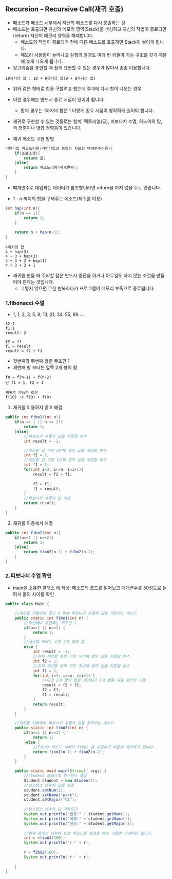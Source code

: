 ## Recursion - Recursive Call(재귀 호출)
* 메소드가 메소드 내부에서 자신의 메소드를 다시 호출하는 것
* 메소드는 호출되면 자신의 메모리 영역(Stack)을 생성하고 자신의 작업이 종료되면(return) 자신의 메모리 영역을 해제합니다.
	* 메소드의 작업이 종료되기 전에 다른 메소드를 호출하면 Stack이 쌓이게 됩니다.
	* 메모리 사용량이 늘어나고 실행의 결과도 여러 번 되돌아 가는 구조를 갖기 때문에 늦게 나오게 됩니다.
* 알고리즘을 표현할 때 쉽게 표현할 수 있는 경우가 많아서 종종 이용합니다.

`10까지의 합 : 10 + 9까지의 합(9 + 8까지의 합)`  

* 위와 같은 형태로 합을 구할려고 했는데 결과에 다시 합이 나오는 경우
* 이런 경우에는 반드시 종료 시점이 있어야 합니다.
	* 합의 경우는 1까지의 합은 1 이렇게 종료 시점이 명확하게 있어야 합니다.
* 재귀로 구현할 수 있는 것들로는 합계, 팩토리얼(곱), 피보나치 수열, 하노이의 탑, 퀵 정렬이나 병합 정렬등이 있습니다.

* 재귀 메소드 구현 방법

```java
리턴타입 메소드이름(리턴타입과 동일한 자료형 매개변수이름){
	if(종료조건){	
		return 값;
	}else{
		return 메소드이름(매개변수);
	}
}
```

* 매개변수로 대입되는 데이터가 참조형이라면 return을 하지 않을 수도 있습니다.

* 1 - n 까지의 합을 구해주는 메소드(재귀를 이용)

```java
int hap(int n){
	if(n == 1){
		return 1;
	}
	
	return n + hap(n-1);
}
```

```
4까지의 합
4 + hap(3)
4 + 3 + hap(2)
4 + 3 + 2 + hap(1)
4 + 3 + 2 + 1
```

* 재귀를 만들 때 주의할 점은 반드시 중단을 하거나 아무일도 하지 않는 조건을 만들어야 한다는 것입니다.
	* 그렇지 않으면 무한 반복하다가 프로그램이 메모리 부족으로 종료됩니다.

### 1.fibonacci 수열
* 1, 1, 2, 3, 5, 8, 13, 21, 34, 55, 89.....

```
f2:1
f1:1
result: 2

f2 = f1
f1 = result
result = f2 + f1
```

* 첫번째와 두번째 항은 무조건 1
* 세번째 항 부터는 앞쪽 2개 항의 합

```
fn = f(n-1) + f(n-2)
단 f1 = 1, f2 = 1

재귀로 가능한 이유
f(10) -> f(9) + f(8)
```

1) 재귀를 이용하지 않고 해결

```java
public int fibo1(int n){
	if(n == 1 || n == 2){
		return 1;
	}else{
		//피보나치 수열의 값을 저장할 변수
		int result = -1;

		//계산할 값 이전 2번째 항의 값을 저장할 변수
		int f2 = 1;
		//계산할 값 이전 1번째 항의 값을 저장할 변수
		int f1 = 1;
		for(int i=3; i<=n; i=i+1){
			result = f2 + f1;
			
			f2 = f1;
			f1 = result;
		}
		//피보나치 수열의 값 리턴
		return result;
	}
}
```

2) 재귀를 이용해서 해결

```java
public int fibo2(int n){
	if(n==1 || n==2){
		return 1;
	}else{
		return fibo2(n-1) + fibo2(n-2);
	}
}
```

### 2.피보나치 수열 확인
* main을 소유한 클래스 에 작성: 메소드의 코드를 읽어보고 매개변수를 50정도로 늘려서 둘의 차이를 확인

```java
public class Main {

	//재귀를 이용하지 않고 n 번째 피보나치 수열의 값을 리턴하는 메소드
	public static int fibo1(int n) {
		//첫번째나 두번째는 무조건 1
		if(n==1 || n==2) {
			return 1;
		}
		//세번째 부터는 이전 2개 항의 합
		else {
			int result = -1;
			//현재 계산할 항의 이전 두번째 항의 값을 저장할 변수
			int f2 = 1;
			//현재 계산할 항의 이전 첫번째 항의 값을 저장할 변수
			int f1 = 1;
			for(int i=3; i<=n; i=i+1) {
				//이전 2개 항의 합을 계산하고 2개 항을 다음 항으로 이동
				result = f2 + f1;
				f2 = f1;
				f1 = result;
			}
			return result;
		}
	}
```

```java
	//재귀를 이용해서 피보나치 수열의 값을 찾아주는 메소드
	public static int fibo2(int n) {
		if(n==1 || n==2) {
			return 1;
		}else {
			//fibo2 메소드 내에서 fibo2 를 호출하기 때문에 재귀라고 합니다.
			return fibo2(n-1) + fibo2(n-2);
		}
	}
	
	public static void main(String[] args) {
		//Student 클래스의 인스턴스 생성
		Student student = new Student();
		//인스턴스 변수에 값을 설정
		student.setNum(1);
		student.setName("park");
		student.setMajor("CS");
		
		//인스턴스 변수의 값 가져오기
		System.out.println("번호:" + student.getNum());
		System.out.println("이름:" + student.getName());
		System.out.println("전공:" + student.getMajor());
		
		//현재 클래스 내부에 있는 메소드를 호출할 때는 이름만 기재하면 됩니다.
		int r =fibo1(100);
		System.out.println("r:" + r);
		
		r = fibo2(100);
		System.out.println("r:" + r);
	
	}
}
```